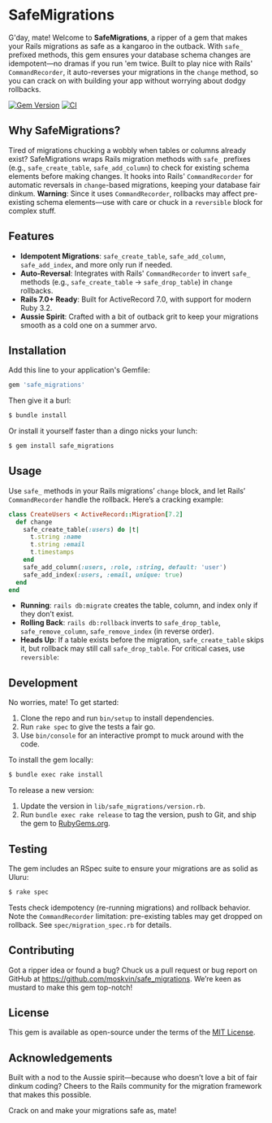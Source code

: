 # SafeMigrations

G'day, mate! Welcome to **SafeMigrations**, a ripper of a gem that makes your Rails migrations as safe as a kangaroo in the outback. With `safe_` prefixed methods, this gem ensures your database schema changes are idempotent—no dramas if you run 'em twice. Built to play nice with Rails' `CommandRecorder`, it auto-reverses your migrations in the `change` method, so you can crack on with building your app without worrying about dodgy rollbacks.

[![Gem Version](https://badge.fury.io/rb/safe_migrations.svg)](https://badge.fury.io/rb/safe_migrations)
[![CI](https://github.com/moskvin/safe_migrations/actions/workflows/ci.yml/badge.svg)](https://github.com/moskvin/safe_migrations/actions)

## Why SafeMigrations?

Tired of migrations chucking a wobbly when tables or columns already exist? SafeMigrations wraps Rails migration methods with `safe_` prefixes (e.g., `safe_create_table`, `safe_add_column`) to check for existing schema elements before making changes. It hooks into Rails' `CommandRecorder` for automatic reversals in `change`-based migrations, keeping your database fair dinkum. 
**Warning**: Since it uses `CommandRecorder`, rollbacks may affect pre-existing schema elements—use with care or chuck in a `reversible` block for complex stuff.

## Features

- **Idempotent Migrations**: `safe_create_table`, `safe_add_column`, `safe_add_index`, and more only run if needed.
- **Auto-Reversal**: Integrates with Rails' `CommandRecorder` to invert `safe_` methods (e.g., `safe_create_table` → `safe_drop_table`) in `change` rollbacks.
- **Rails 7.0+ Ready**: Built for ActiveRecord 7.0, with support for modern Ruby 3.2.
- **Aussie Spirit**: Crafted with a bit of outback grit to keep your migrations smooth as a cold one on a summer arvo.

## Installation

Add this line to your application's Gemfile:

```ruby
gem 'safe_migrations'
```

Then give it a burl:

```bash
$ bundle install
```

Or install it yourself faster than a dingo nicks your lunch:

```bash
$ gem install safe_migrations
```

## Usage

Use `safe_` methods in your Rails migrations’ `change` block, and let Rails’ `CommandRecorder` handle the rollback. Here’s a cracking example:

```ruby
class CreateUsers < ActiveRecord::Migration[7.2]
  def change
    safe_create_table(:users) do |t|
      t.string :name
      t.string :email
      t.timestamps
    end
    safe_add_column(:users, :role, :string, default: 'user')
    safe_add_index(:users, :email, unique: true)
  end
end
```

- **Running**: `rails db:migrate` creates the table, column, and index only if they don’t exist.
- **Rolling Back**: `rails db:rollback` inverts to `safe_drop_table`, `safe_remove_column`, `safe_remove_index` (in reverse order).
- **Heads Up**: If a table exists before the migration, `safe_create_table` skips it, but rollback may still call `safe_drop_table`. For critical cases, use `reversible`:

## Development

No worries, mate! To get started:

1. Clone the repo and run `bin/setup` to install dependencies.
2. Run `rake spec` to give the tests a fair go.
3. Use `bin/console` for an interactive prompt to muck around with the code.

To install the gem locally:

```bash
$ bundle exec rake install
```

To release a new version:
1. Update the version in `lib/safe_migrations/version.rb`.
2. Run `bundle exec rake release` to tag the version, push to Git, and ship the gem to [RubyGems.org](https://rubygems.org).

## Testing

The gem includes an RSpec suite to ensure your migrations are as solid as Uluru:

```bash
$ rake spec
```

Tests check idempotency (re-running migrations) and rollback behavior. Note the `CommandRecorder` limitation: pre-existing tables may get dropped on rollback. See `spec/migration_spec.rb` for details.

## Contributing

Got a ripper idea or found a bug? Chuck us a pull request or bug report on GitHub at https://github.com/moskvin/safe_migrations. We’re keen as mustard to make this gem top-notch!

## License

This gem is available as open-source under the terms of the [MIT License](https://opensource.org/licenses/MIT).

## Acknowledgements

Built with a nod to the Aussie spirit—because who doesn’t love a bit of fair dinkum coding? Cheers to the Rails community for the migration framework that makes this possible.

Crack on and make your migrations safe as, mate!
